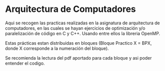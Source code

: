 # Arquitectura de Computadores

Aqui se recogen las practicas realizadas en la asignatura de arquitectura de computadores, en las cuales se hayan ejercicios de optimización y/o paralelización de código en C y C++. Usando entre ellos la libreria OpenMP.

Estas prácticas estan distribuidas en bloques (Bloque Practico X = BPX, donde X corresponde a la numeración del bloque). 

Se recomienda la lectura del pdf aportado para cada bloque y asi poder entender el codigo.  